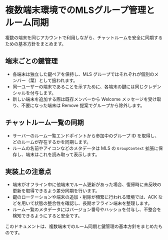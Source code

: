 # 複数端末環境でのMLSグループ管理とルーム同期

複数の端末を同じアカウントで利用しながら、チャットルームを安全に同期するための基本方針をまとめます。

## 端末ごとの鍵管理

- 各端末は独立した鍵ペアを保持し、MLS
  グループではそれぞれが個別のメンバー（葉）として扱われます。
- 同一ユーザーの端末であることを示すために、各端末の鍵には同じクレデンシャルを付与します。
- 新しい端末を追加する際は既存メンバーから Welcome
  メッセージを受け取り、不要になった端末は Remove 提案でグループから除外します。

## チャットルーム一覧の同期

- サーバーのルーム一覧エンドポイントから参加中のグループ ID
  を取得し、どのルームが存在するかを同期します。
- ルームの名前やアイコンなどのメタデータは MLS の `GroupContext`
  拡張に保存し、端末はこれを読み取って表示します。

## 実装上の注意点

- 端末がオフライン中に他端末でルーム更新があった場合、復帰時に未反映の更新を取得できるよう差分同期を行います。
- 鍵のローテーションや端末の追加・削除が頻繁に行われる環境では、ACK
  などを用いて状態の整合性を確認し、長期オフライン端末を整理します。
- ルーム一覧のメタデータにはバージョン番号やハッシュを付与し、不整合を検知できるようにすると安全です。

このドキュメントは、複数端末でのルーム同期と鍵管理の基本方針をまとめたものです。
